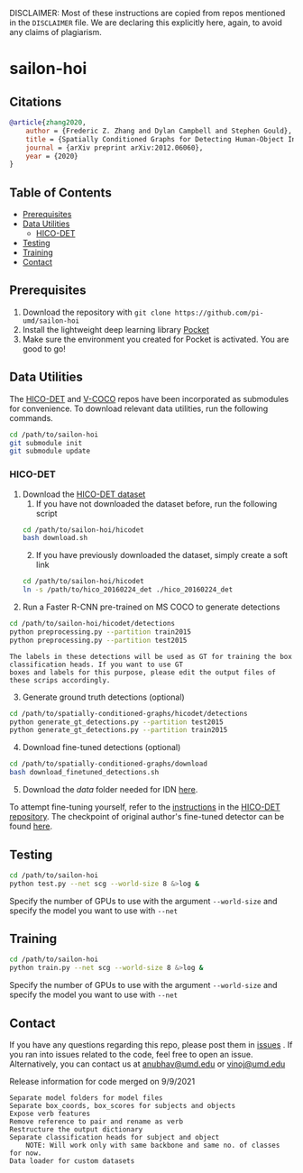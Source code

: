 DISCLAIMER: Most of these instructions are copied from repos mentioned in the `DISCLAIMER` file. We are declaring this
explicitly here, again, to avoid any claims of plagiarism.

# sailon-hoi

## Citations

```bibtex
@article{zhang2020,
	author = {Frederic Z. Zhang and Dylan Campbell and Stephen Gould},
	title = {Spatially Conditioned Graphs for Detecting Human-Object Interactions},
	journal = {arXiv preprint arXiv:2012.06060},
	year = {2020}
}
```

## Table of Contents

- [Prerequisites](#prerequisites)
- [Data Utilities](#data-utilities)
    * [HICO-DET](#hico-det)
- [Testing](#testing)
- [Training](#training)
- [Contact](#contact)

## Prerequisites

1. Download the repository with `git clone https://github.com/pi-umd/sailon-hoi`
2. Install the lightweight deep learning library [Pocket](https://github.com/fredzzhang/pocket)
3. Make sure the environment you created for Pocket is activated. You are good to go!

## Data Utilities

The [HICO-DET](https://github.com/pi-umd/hicodet) and [V-COCO](https://github.com/pi-umd/vcoco) repos have been
incorporated as submodules for convenience. To download relevant data utilities, run the following commands.

```bash
cd /path/to/sailon-hoi
git submodule init
git submodule update
```

### HICO-DET

1. Download the [HICO-DET dataset](https://drive.google.com/open?id=1QZcJmGVlF9f4h-XLWe9Gkmnmj2z1gSnk)
    1. If you have not downloaded the dataset before, run the following script
    ```bash
    cd /path/to/sailon-hoi/hicodet
    bash download.sh
    ```
    2. If you have previously downloaded the dataset, simply create a soft link
    ```bash
    cd /path/to/sailon-hoi/hicodet
    ln -s /path/to/hico_20160224_det ./hico_20160224_det
    ```
2. Run a Faster R-CNN pre-trained on MS COCO to generate detections

```bash
cd /path/to/sailon-hoi/hicodet/detections
python preprocessing.py --partition train2015
python preprocessing.py --partition test2015
```

```
The labels in these detections will be used as GT for training the box classification heads. If you want to use GT
boxes and labels for this purpose, please edit the output files of these scrips accordingly.
```

3. Generate ground truth detections (optional)

```bash
cd /path/to/spatially-conditioned-graphs/hicodet/detections
python generate_gt_detections.py --partition test2015 
python generate_gt_detections.py --partition train2015 
```

4. Download fine-tuned detections (optional)

```bash
cd /path/to/spatially-conditioned-graphs/download
bash download_finetuned_detections.sh
```

5. Download the *data* folder needed for
   IDN [here](https://drive.google.com/file/d/1iHVHrIsJTT97Bmlb1yuLv76C-07YljeP/view?usp=sharing).

To attempt fine-tuning yourself, refer to
the [instructions](https://github.com/pi-umd/hicodet/tree/main/detections#fine-tune-the-detector-on-hico-det) in
the [HICO-DET repository](https://github.com/pi-umd/hicodet). The checkpoint of original author's fine-tuned detector
can be found [here](https://drive.google.com/file/d/11lS2BQ_In-22Q-SRTRjRQaSLg9nSim9h/view?usp=sharing).

## Testing

```bash
cd /path/to/sailon-hoi
python test.py --net scg --world-size 8 &>log &
```

Specify the number of GPUs to use with the argument `--world-size` and specify the model you want to use with `--net`

## Training

```bash
cd /path/to/sailon-hoi
python train.py --net scg --world-size 8 &>log &
```

Specify the number of GPUs to use with the argument `--world-size` and specify the model you want to use with `--net`

## Contact

If you have any questions regarding this repo, please post them in [issues](https://github.com/pi-umd/sailon-hoi/issues)
. If you ran into issues related to the code, feel free to open an issue. Alternatively, you can contact us at
anubhav@umd.edu or vinoj@umd.edu


Release information for code merged on 9/9/2021

    Separate model folders for model files
    Separate box_coords, box_scores for subjects and objects
    Expose verb features
    Remove reference to pair and rename as verb
    Restructure the output dictionary
    Separate classification heads for subject and object
        NOTE: Will work only with same backbone and same no. of classes for now.
    Data loader for custom datasets

